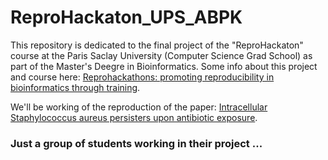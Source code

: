 # ReproHackaton_UPS_ABPK

This repository is dedicated to the final project of the "ReproHackaton" course at the Paris Saclay University (Computer Science Grad School) as part of the Master's Deegre in Bioinformatics.
Some info about this project and course here: [Reprohackathons: promoting reproducibility in bioinformatics through training](https://doi.org/10.1093/bioinformatics/btad227).

We'll be working of the reproduction of the paper: [Intracellular Staphylococcus aureus persisters upon antibiotic exposure](https://doi.org/10.1038/s41467-020-15966-7).

### Just a group of students working in their project ...
